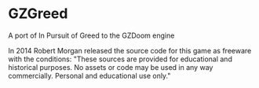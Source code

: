 # GZGreed
A port of In Pursuit of Greed to the GZDoom engine

In 2014 Robert Morgan released the source code for this game as freeware with the conditions:
"These sources are provided for educational and historical purposes. No assets or code may be used in any way commercially. Personal and educational use only."
